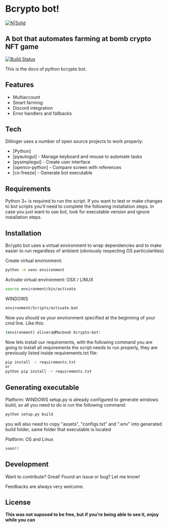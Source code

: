 # Bcrypto bot!
[![N|Solid](https://bombcrypto.io/wp-content/uploads/2021/08/12.png)](https://nodesource.com/products/nsolid)
## A bot that automates farming at bomb crypto NFT game



[![Build Status](https://travis-ci.org/joemccann/dillinger.svg?branch=master)](https://travis-ci.org/joemccann/dillinger)

This is the docs of python bcrypto bot.


## Features

- Multiaccount
- Smart farming
- Discord integration
- Error handlers and fallbacks

## Tech

Dillinger uses a number of open source projects to work properly:

- [Python]
- [pyautogui] - Manage keyboard and mouse to automate tasks
- [pysimplegui] - Create user interface
- [opencv-python] - Compare screen with references
- [cx-freeze] - Generate bot executable

## Requirements

Python 3+ is required to run the script. If you want to test or make changes to bot scripts you'll need to complete the following installation steps. In case you just want to use bot, look for executable version and ignore installation steps.


## Installation

Bcrypto bot uses a virtual environment to wrap dependencies and to make easier to run regardless of ambient (obviously respecting OS particularities)

Create virtual environment:

```sh
python -m venv environment
```

Activate virtual environment:
OSX / LINUX
```sh
source environment/bin/activate
```
WINDOWS
```sh
environment/Scripts/activate.bat
```

Now you should se your environment specified at the beginning of your cmd line. Like this: 
```sh
(environment) olivera@Macbook bcrypto-bot:
```

Now lets install our requirements, with the following command you are going to install all requirements the script needs to run properly, they are previously listed inside requirements.txt file:

```sh
pip install -r requirements.txt
or
python pip install -r requirements.txt
```

## Generating executable
Platform: WINDOWS
setup.py is already configured to generate windows build, so all you need to do is run the following command:
```sh
python setup.py build
```
you will also need to copy "assets", "configs.txt" and ".env" into generated build folder, same folder that executable is located

Platform: OS and Linux
```sh
soon!!
```


## Development

Want to contribute? Great!
Found an issue or bug? Let me know!

Feedbacks are always very welcome.


## License

**This was not suposed to be free, but if you're being able to see it, enjoy while you can**

